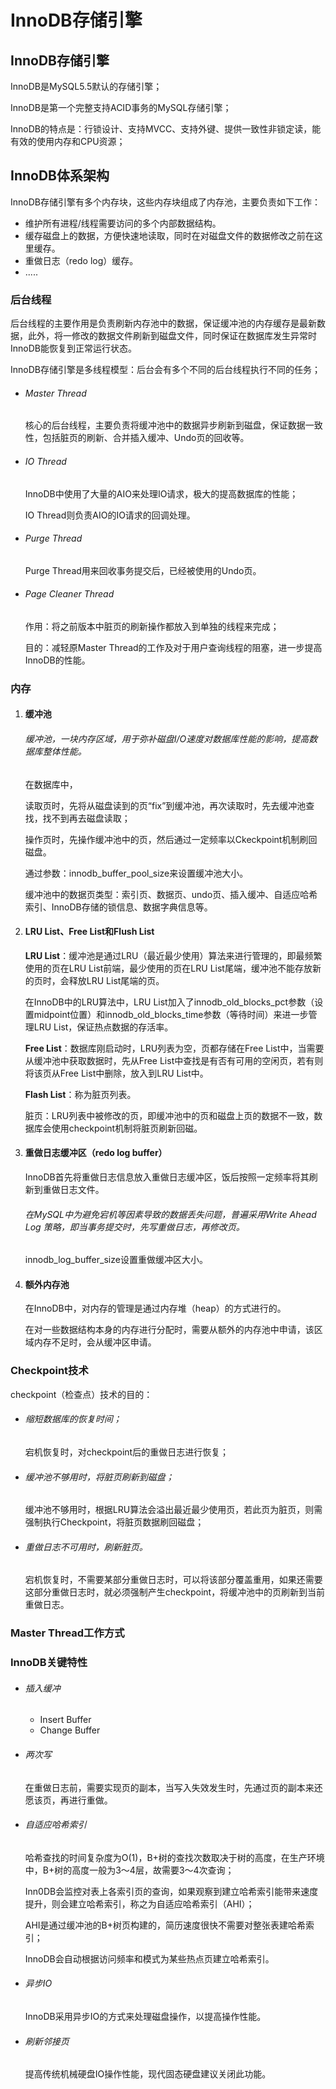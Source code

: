 # InnoDB存储引擎

## InnoDB存储引擎

InnoDB是MySQL5.5默认的存储引擎；

InnoDB是第一个完整支持ACID事务的MySQL存储引擎；

InnoDB的特点是：行锁设计、支持MVCC、支持外键、提供一致性非锁定读，能有效的使用内存和CPU资源；

## InnoDB体系架构

InnoDB存储引擎有多个内存块，这些内存块组成了内存池，主要负责如下工作：

- 维护所有进程/线程需要访问的多个内部数据结构。
- 缓存磁盘上的数据，方便快速地读取，同时在对磁盘文件的数据修改之前在这里缓存。
- 重做日志（redo log）缓存。
- .....

### 后台线程

后台线程的主要作用是负责刷新内存池中的数据，保证缓冲池的内存缓存是最新数据，此外，将一修改的数据文件刷新到磁盘文件，同时保证在数据库发生异常时InnoDB能恢复到正常运行状态。

InnoDB存储引擎是多线程模型：后台会有多个不同的后台线程执行不同的任务；

- ###### Master Thread
  
  核心的后台线程，主要负责将缓冲池中的数据异步刷新到磁盘，保证数据一致性，包括脏页的刷新、合并插入缓冲、Undo页的回收等。

- ###### IO Thread
  
  InnoDB中使用了大量的AIO来处理IO请求，极大的提高数据库的性能；
  
  IO Thread则负责AIO的IO请求的回调处理。

- ###### Purge Thread
  
  Purge Thread用来回收事务提交后，已经被使用的Undo页。

- ###### Page Cleaner Thread
  
  作用：将之前版本中脏页的刷新操作都放入到单独的线程来完成；
  
  目的：减轻原Master Thread的工作及对于用户查询线程的阻塞，进一步提高InnoDB的性能。

### 内存

1. #### 缓冲池
   
   ###### 缓冲池，一块内存区域，用于弥补磁盘I/O速度对数据库性能的影响，提高数据库整体性能。
   
   在数据库中，
   
   读取页时，先将从磁盘读到的页“fix”到缓冲池，再次读取时，先去缓冲池查找，找不到再去磁盘读取；
   
   操作页时，先操作缓冲池中的页，然后通过一定频率以Ckeckpoint机制刷回磁盘。
   
   通过参数：innodb_buffer_pool_size来设置缓冲池大小。
   
   缓冲池中的数据页类型：索引页、数据页、undo页、插入缓冲、自适应哈希索引、InnoDB存储的锁信息、数据字典信息等。

2. #### LRU List、Free List和Flush List
   
   **LRU List**：缓冲池是通过LRU（最近最少使用）算法来进行管理的，即最频繁使用的页在LRU List前端，最少使用的页在LRU List尾端，缓冲池不能存放新的页时，会释放LRU List尾端的页。
   
   在InnoDB中的LRU算法中，LRU List加入了innodb_old_blocks_pct参数（设置midpoint位置）和innodb_old_blocks_time参数（等待时间）来进一步管理LRU List，保证热点数据的存活率。
   
   **Free List**：数据库刚启动时，LRU列表为空，页都存储在Free List中，当需要从缓冲池中获取数据时，先从Free List中查找是有否有可用的空闲页，若有则将该页从Free List中删除，放入到LRU List中。
   
   **Flash List**：称为脏页列表。
   
   脏页：LRU列表中被修改的页，即缓冲池中的页和磁盘上页的数据不一致，数据库会使用checkpoint机制将脏页刷新回磁。

3. #### 重做日志缓冲区（redo log buffer）
   
   InnoDB首先将重做日志信息放入重做日志缓冲区，饭后按照一定频率将其刷新到重做日志文件。
   
   ###### 在MySQL中为避免宕机等因素导致的数据丢失问题，普遍采用Write Ahead Log 策略，即当事务提交时，先写重做日志，再修改页。
   
   innodb_log_buffer_size设置重做缓冲区大小。

4. #### 额外内存池
   
   在InnoDB中，对内存的管理是通过内存堆（heap）的方式进行的。
   
   在对一些数据结构本身的内存进行分配时，需要从额外的内存池中申请，该区域内存不足时，会从缓冲区申请。

### Checkpoint技术

checkpoint（检查点）技术的目的：

- ###### 缩短数据库的恢复时间；
  
  宕机恢复时，对checkpoint后的重做日志进行恢复；

- ###### 缓冲池不够用时，将脏页刷新到磁盘；
  
  缓冲池不够用时，根据LRU算法会溢出最近最少使用页，若此页为脏页，则需强制执行Checkpoint，将脏页数据刷回磁盘；

- ###### 重做日志不可用时，刷新脏页。
  
  宕机恢复时，不需要某部分重做日志时，可以将该部分覆盖重用，如果还需要这部分重做日志时，就必须强制产生checkpoint，将缓冲池中的页刷新到当前重做日志。

### Master Thread工作方式

### InnoDB关键特性

- ###### 插入缓冲
  
  - Insert Buffer
  - Change Buffer

- ###### 两次写
  
  在重做日志前，需要实现页的副本，当写入失效发生时，先通过页的副本来还愿该页，再进行重做。

- ###### 自适应哈希索引
  
  哈希查找的时间复杂度为O(1)，B+树的查找次数取决于树的高度，在生产环境中，B+树的高度一般为3～4层，故需要3～4次查询；
  
  Inn0DB会监控对表上各索引页的查询，如果观察到建立哈希索引能带来速度提升，则会建立哈希索引，称之为自适应哈希索引（AHI）；
  
  AHI是通过缓冲池的B+树页构建的，简历速度很快不需要对整张表建哈希索引；
  
  InnoDB会自动根据访问频率和模式为某些热点页建立哈希索引。

- ###### 异步IO
  
  InnoDB采用异步IO的方式来处理磁盘操作，以提高操作性能。

- ###### 刷新邻接页
  
  提高传统机械硬盘IO操作性能，现代固态硬盘建议关闭此功能。